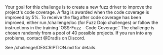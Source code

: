 Your goal for this challenge is to create a new fuzz driver to improve the project's code coverage.  A flag is awarded when the code coverage is improved by 5%.  To receive the flag after code coverage has been improved, either run /challenge/loc (for Fuzz Dojo challenges) or follow the instructions in the training 'OSS-Fuzz - Code Coverage.'  The challenge is chosen randomly from a pool of 40 possible projects.  If you run into any problems, contact @Dradis on Discord.

See /challenge/DESCRIPTION.md for details
